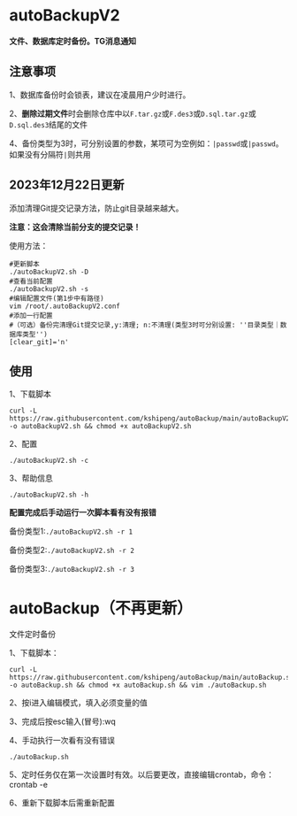 # autoBackupV2
**文件、数据库定时备份。TG消息通知**
## 注意事项
1、数据库备份时会锁表，建议在凌晨用户少时进行。

2、**删除过期文件**时会删除仓库中以```F.tar.gz```或```F.des3```或```D.sql.tar.gz```或```D.sql.des3```结尾的文件

4、备份类型为3时，可分别设置的参数，某项可为空例如：```|passwd```或```|passwd```。如果没有分隔符```|```则共用

## 2023年12月22日更新
添加清理Git提交记录方法，防止git目录越来越大。

**注意：这会清除当前分支的提交记录！**

使用方法：
```
#更新脚本
./autoBackupV2.sh -D
#查看当前配置
./autoBackupV2.sh -s
#编辑配置文件(第1步中有路径)
vim /root/.autoBackupV2.conf  
#添加一行配置
#（可选）备份完清理Git提交记录,y:清理; n:不清理(类型3时可分别设置: ''目录类型｜数据库类型'')
[clear_git]='n'
```
## 使用
1、下载脚本
```
curl -L https://raw.githubusercontent.com/kshipeng/autoBackup/main/autoBackupV2.sh -o autoBackupV2.sh && chmod +x autoBackupV2.sh
```
2、配置
```
./autoBackupV2.sh -c
```
3、帮助信息
```
./autoBackupV2.sh -h
```
**配置完成后手动运行一次脚本看有没有报错**

备份类型1:```./autoBackupV2.sh -r 1```

备份类型2:```./autoBackupV2.sh -r 2```

备份类型3:```./autoBackupV2.sh -r 3```

# autoBackup（不再更新）
文件定时备份

1、下载脚本：
```
curl -L https://raw.githubusercontent.com/kshipeng/autoBackup/main/autoBackup.sh -o autoBackup.sh && chmod +x autoBackup.sh && vim ./autoBackup.sh
```
2、按i进入编辑模式，填入必须变量的值

3、完成后按esc输入(冒号):wq

4、手动执行一次看有没有错误
```
./autoBackup.sh
```
5、定时任务仅在第一次设置时有效。以后要更改，直接编辑crontab，命令：crontab -e

6、重新下载脚本后需重新配置
